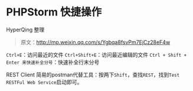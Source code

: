 # PHPStorm 快捷操作

HyperQing 整理

>原文：http://mp.weixin.qq.com/s/Ygbqa8fsvPm7EjCz28eF4w

`Ctrl+E`：访问最近的文件
`Ctrl+Shift+E`：访问最近编辑的文件
`Ctrl + Shift + Enter 来快速补全分号`：快速补全行末分号

REST Client
简易的postman代替工具：按两下`Shift`，查找`REST`，找到`Test RESTFul Web Service`启动即可。